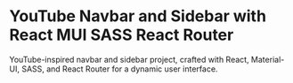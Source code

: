 # YouTube Navbar and Sidebar with React MUI SASS React Router
 YouTube-inspired navbar and sidebar project, crafted with React, Material-UI, SASS, and React Router for a dynamic user interface.
